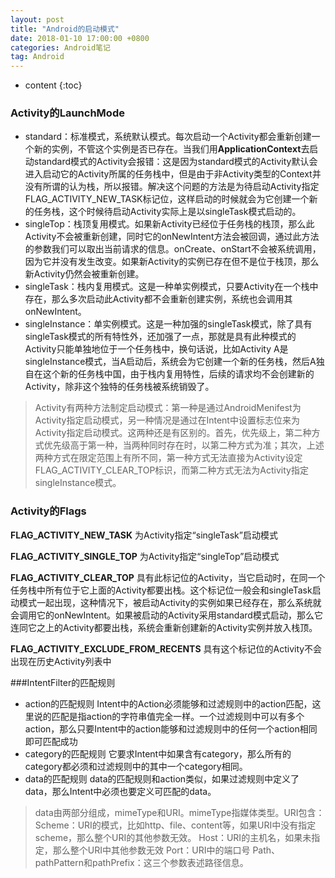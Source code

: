 ```yaml
---
layout: post
title: "Android的启动模式"
date: 2018-01-10 17:00:00 +0800
categories: Android笔记
tag: Android
---
```

* content
{:toc}

### Activity的LaunchMode

- standard：标准模式，系统默认模式。每次启动一个Activity都会重新创建一个新的实例，不管这个实例是否已存在。当我们用**ApplicationContext**去启动standard模式的Activity会报错：这是因为standard模式的Activity默认会进入启动它的Activity所属的任务栈中，但是由于非Activity类型的Context并没有所谓的认为栈，所以报错。解决这个问题的方法是为待启动Activity指定FLAG_ACTIVITY_NEW_TASK标记位，这样启动的时候就会为它创建一个新的任务栈，这个时候待启动Activity实际上是以singleTask模式启动的。
- singleTop：栈顶复用模式。如果新Activity已经位于任务栈的栈顶，那么此Activity不会被重新创建，同时它的onNewIntent方法会被回调，通过此方法的参数我们可以取出当前请求的信息。onCreate、onStart不会被系统调用，因为它并没有发生改变。如果新Activity的实例已存在但不是位于栈顶，那么新Activity仍然会被重新创建。
- singleTask：栈内复用模式。这是一种单实例模式，只要Activity在一个栈中存在，那么多次启动此Activity都不会重新创建实例，系统也会调用其onNewIntent。
- singleInstance：单实例模式。这是一种加强的singleTask模式，除了具有singleTask模式的所有特性外，还加强了一点，那就是具有此种模式的Activity只能单独地位于一个任务栈中，换句话说，比如Activity A是singleInstance模式，当A启动后，系统会为它创建一个新的任务栈，然后A独自在这个新的任务栈中国，由于栈内复用特性，后续的请求均不会创建新的Activity，除非这个独特的任务栈被系统销毁了。

> Activity有两种方法制定启动模式：第一种是通过AndroidMenifest为Activity指定启动模式，另一种情况是通过在Intent中设置标志位来为Activity指定启动模式。这两种还是有区别的。首先，优先级上，第二种方式优先级高于第一种，当两种同时存在时，以第二种方式为准；其次，上述两种方式在限定范围上有所不同，第一种方式无法直接为Activity设定FLAG_ACTIVITY_CLEAR_TOP标识，而第二种方式无法为Activity指定singleInstance模式。

### Activity的Flags

**FLAG_ACTIVITY_NEW_TASK**
为Activity指定“singleTask”启动模式

**FLAG_ACTIVITY_SINGLE_TOP**
为Activity指定“singleTop”启动模式

**FLAG_ACTIVITY_CLEAR_TOP**
具有此标记位的Activity，当它启动时，在同一个任务栈中所有位于它上面的Activity都要出栈。这个标记位一般会和singleTask启动模式一起出现，这种情况下，被启动Activity的实例如果已经存在，那么系统就会调用它的onNewIntent。如果被启动的Activity采用standard模式启动，那么它连同它之上的Activity都要出栈，系统会重新创建新的Activity实例并放入栈顶。

**FLAG_ACTIVITY_EXCLUDE_FROM_RECENTS**
具有这个标记位的Activity不会出现在历史Activity列表中

###IntentFilter的匹配规则

- action的匹配规则  Intent中的Action必须能够和过滤规则中的action匹配，这里说的匹配是指action的字符串值完全一样。一个过滤规则中可以有多个action，那么只要Intent中的action能够和过滤规则中的任何一个action相同即可匹配成功
- category的匹配规则 它要求Intent中如果含有category，那么所有的category都必须和过滤规则中的其中一个category相同。
- data的匹配规则 data的匹配规则和action类似，如果过滤规则中定义了data，那么Intent中必须也要定义可匹配的data。
 
> data由两部分组成，mimeType和URI。mimeType指媒体类型。URI包含：
> Scheme：URI的模式，比如http、file、content等，如果URI中没有指定scheme，那么整个URI的其他参数无效。
> Host：URI的主机名，如果未指定，那么整个URI中其他参数无效
> Port：URI中的端口号
> Path、pathPattern和pathPrefix：这三个参数表述路径信息。


